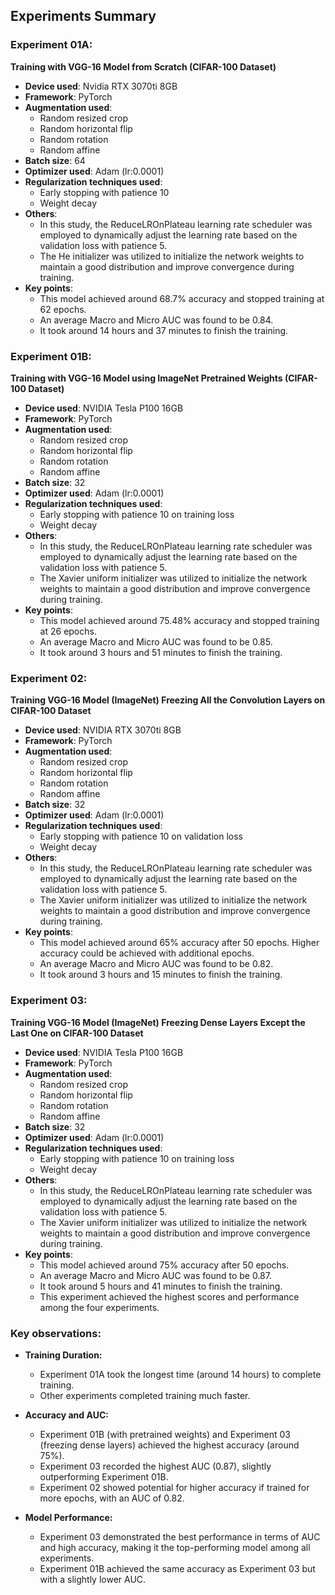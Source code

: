 ## Experiments Summary

### Experiment 01A: 
**Training with VGG-16 Model from Scratch (CIFAR-100 Dataset)**

- **Device used**: Nvidia RTX 3070ti 8GB
- **Framework**: PyTorch
- **Augmentation used**: 
  - Random resized crop
  - Random horizontal flip
  - Random rotation
  - Random affine
- **Batch size**: 64
- **Optimizer used**: Adam (lr:0.0001)
- **Regularization techniques used**:
  - Early stopping with patience 10
  - Weight decay
- **Others**:
  - In this study, the ReduceLROnPlateau learning rate scheduler was employed to dynamically adjust the learning rate based on the validation loss with patience 5.
  - The He initializer was utilized to initialize the network weights to maintain a good distribution and improve convergence during training.
- **Key points**:
  - This model achieved around 68.7% accuracy and stopped training at 62 epochs.
  - An average Macro and Micro AUC was found to be 0.84.
  - It took around 14 hours and 37 minutes to finish the training.

### Experiment 01B:
**Training with VGG-16 Model using ImageNet Pretrained Weights (CIFAR-100 Dataset)**

- **Device used**: NVIDIA Tesla P100 16GB
- **Framework**: PyTorch
- **Augmentation used**: 
  - Random resized crop
  - Random horizontal flip
  - Random rotation
  - Random affine
- **Batch size**: 32
- **Optimizer used**: Adam (lr:0.0001)
- **Regularization techniques used**:
  - Early stopping with patience 10 on training loss
  - Weight decay
- **Others**:
  - In this study, the ReduceLROnPlateau learning rate scheduler was employed to dynamically adjust the learning rate based on the validation loss with patience 5.
  - The Xavier uniform initializer was utilized to initialize the network weights to maintain a good distribution and improve convergence during training.
- **Key points**:
  - This model achieved around 75.48% accuracy and stopped training at 26 epochs.
  - An average Macro and Micro AUC was found to be 0.85.
  - It took around 3 hours and 51 minutes to finish the training.

### Experiment 02:
**Training VGG-16 Model (ImageNet) Freezing All the Convolution Layers on CIFAR-100 Dataset**

- **Device used**: NVIDIA RTX 3070ti 8GB
- **Framework**: PyTorch
- **Augmentation used**: 
  - Random resized crop
  - Random horizontal flip
  - Random rotation
  - Random affine
- **Batch size**: 32
- **Optimizer used**: Adam (lr:0.0001)
- **Regularization techniques used**:
  - Early stopping with patience 10 on validation loss
  - Weight decay
- **Others**:
  - In this study, the ReduceLROnPlateau learning rate scheduler was employed to dynamically adjust the learning rate based on the validation loss with patience 5.
  - The Xavier uniform initializer was utilized to initialize the network weights to maintain a good distribution and improve convergence during training.
- **Key points**:
  - This model achieved around 65% accuracy after 50 epochs. Higher accuracy could be achieved with additional epochs.
  - An average Macro and Micro AUC was found to be 0.82.
  - It took around 3 hours and 15 minutes to finish the training.

### Experiment 03:
**Training VGG-16 Model (ImageNet) Freezing Dense Layers Except the Last One on CIFAR-100 Dataset**

- **Device used**: NVIDIA Tesla P100 16GB
- **Framework**: PyTorch
- **Augmentation used**: 
  - Random resized crop
  - Random horizontal flip
  - Random rotation
  - Random affine
- **Batch size**: 32
- **Optimizer used**: Adam (lr:0.0001)
- **Regularization techniques used**:
  - Early stopping with patience 10 on training loss
  - Weight decay
- **Others**:
  - In this study, the ReduceLROnPlateau learning rate scheduler was employed to dynamically adjust the learning rate based on the validation loss with patience 5.
  - The Xavier uniform initializer was utilized to initialize the network weights to maintain a good distribution and improve convergence during training.
- **Key points**:
  - This model achieved around 75% accuracy after 50 epochs.
  - An average Macro and Micro AUC was found to be 0.87.
  - It took around 5 hours and 41 minutes to finish the training.
  - This experiment achieved the highest scores and performance among the four experiments.



### Key observations:
- **Training Duration:**
  - Experiment 01A took the longest time (around 14 hours) to complete training.
  - Other experiments completed training much faster.

- **Accuracy and AUC:**
  - Experiment 01B (with pretrained weights) and Experiment 03 (freezing dense layers) achieved the highest accuracy (around 75%).
  - Experiment 03 recorded the highest AUC (0.87), slightly outperforming Experiment 01B.
  - Experiment 02 showed potential for higher accuracy if trained for more epochs, with an AUC of 0.82.

- **Model Performance:**
  - Experiment 03 demonstrated the best performance in terms of AUC and high accuracy, making it the top-performing model among all experiments.
  - Experiment 01B achieved the same accuracy as Experiment 03 but with a slightly lower AUC.

